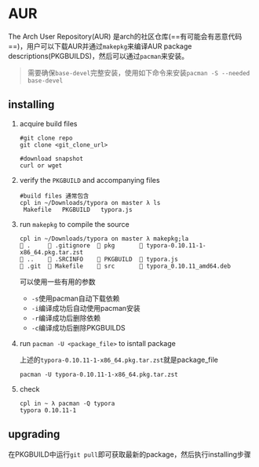 # AUR

The Arch User Repository(AUR) 是arch的社区仓库(==有可能会有恶意代码==)，用户可以下载AUR并通过`makepkg`来编译AUR package descriptions(PKGBUILDS)，然后可以通过`pacman`来安装。

> 需要确保`base-devel`完整安装，使用如下命令来安装`pacman -S --needed base-devel`

## installing

1. acquire build files

   ```
   #git clone repo
   git clone <git_clone_url>
   
   #download snapshot
   curl or wget 
   ```

2. verify the `PKGBUILD` and accompanying files

   ```
   #build files 通常包含
   cpl in ~/Downloads/typora on master λ ls
    Makefile   PKGBUILD   typora.js
   ```

3. run `makepkg` to compile the source

   ```
   cpl in ~/Downloads/typora on master λ makepkg;la      
    .      .gitignore   pkg        typora-0.10.11-1-x86_64.pkg.tar.zst
    ..     .SRCINFO     PKGBUILD   typora.js
    .git   Makefile     src        typora_0.10.11_amd64.deb 
   ```

   可以使用一些有用的参数

   - `-s`使用pacman自动下载依赖
   - `-i`编译成功后自动使用pacman安装
   - `-r`编译成功后删除依赖
   - `-c`编译成功后删除PKGBUILDS

4. run `pacman -U <package_file>` to isntall package

   上述的`typora-0.10.11-1-x86_64.pkg.tar.zst`就是package_file

   ```
   pacman -U typora-0.10.11-1-x86_64.pkg.tar.zst
   ```

5. check

   ```
   cpl in ~ λ pacman -Q typora 
   typora 0.10.11-1
   ```

## upgrading

在PKGBUILD中运行`git pull`即可获取最新的package，然后执行installing步骤

